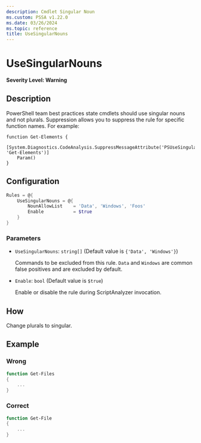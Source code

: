 ```yaml
---
description: Cmdlet Singular Noun
ms.custom: PSSA v1.22.0
ms.date: 03/26/2024
ms.topic: reference
title: UseSingularNouns
---
```

# UseSingularNouns

**Severity Level: Warning**

## Description

PowerShell team best practices state cmdlets should use singular nouns and not plurals. Suppression
allows you to suppress the rule for specific function names. For example:

```
function Get-Elements {
    [System.Diagnostics.CodeAnalysis.SuppressMessageAttribute('PSUseSingularNouns', 'Get-Elements')]
    Param()
}
```

## Configuration

```powershell
Rules = @{
    UseSingularNouns = @{
        NounAllowList    = 'Data', 'Windows', 'Foos'
        Enable           = $true
    }
}
```

### Parameters

- `UseSingularNouns`: `string[]` (Default value is `{'Data', 'Windows'}`)

  Commands to be excluded from this rule. `Data` and `Windows` are common false positives and are
  excluded by default.

- `Enable`: `bool` (Default value is `$true`)

  Enable or disable the rule during ScriptAnalyzer invocation.

## How

Change plurals to singular.

## Example

### Wrong

```powershell
function Get-Files
{
    ...
}
```

### Correct

```powershell
function Get-File
{
    ...
}
```
